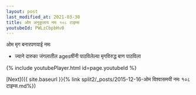 ```yaml
---
layout: post
last_modified_at: 2021-03-30
title: ओम अनुकूलाय नमः १०८ टाइम्स
youtubeId: PWLzCbpbHv0
---
```

 
 
 ओम मृग बनारपणयाई नमः  
 
 -  ज्याने दारुका जंगलातील agesषींनी पाठविलेल्या मृगविरुद्ध बाण पाठविला 
 
  
 
  
 
 
 
 
 
 


{% include youtubePlayer.html id=page.youtubeId %}
 
[Next]({{ site.baseurl }}{% link  split2/_posts/2015-12-16-ओम विश्वासमयी नमः १०८ टाइम्स.md%})
 
